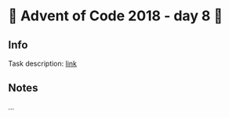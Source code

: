 # 🎄 Advent of Code 2018 - day 8 🎄

## Info

Task description: [link](https://adventofcode.com/2018/day/8)

## Notes

...